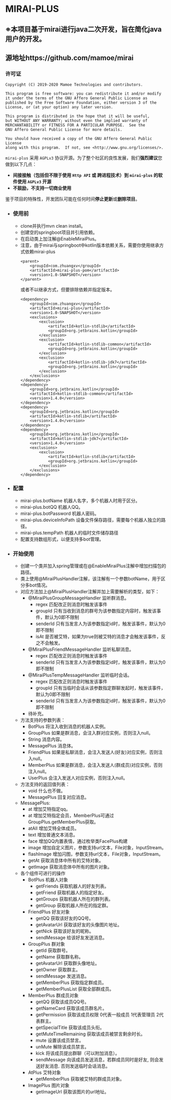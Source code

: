 # MIRAI-PLUS
## ※本项目基于mirai进行java二次开发，旨在简化java用户的开发。
## 源地址https://github.com/mamoe/mirai
### 许可证

    Copyright (C) 2019-2020 Mamoe Technologies and contributors.

    This program is free software: you can redistribute it and/or modify
    it under the terms of the GNU Affero General Public License as
    published by the Free Software Foundation, either version 3 of the
    License, or (at your option) any later version.

    This program is distributed in the hope that it will be useful,
    but WITHOUT ANY WARRANTY; without even the implied warranty of
    MERCHANTABILITY or FITNESS FOR A PARTICULAR PURPOSE.  See the
    GNU Affero General Public License for more details.

    You should have received a copy of the GNU Affero General Public License
    along with this program.  If not, see <http://www.gnu.org/licenses/>.

`mirai-plus` 采用 `AGPLv3` 协议开源。为了整个社区的良性发展，我们**强烈建议**您做到以下几点：

- **间接接触（包括但不限于使用 `Http API` 或 跨进程技术）到 `mirai-plus` 的软件使用 `AGPLv3` 开源**
- **不鼓励，不支持一切商业使用**

鉴于项目的特殊性，开发团队可能在任何时间**停止更新**或**删除项目**。
* ### 使用前
    * clone并执行mvn clean install。
    * 创建空的springboot项目并引用依赖。
    * 在启动类上加注解@EnableMiraiPlus。
    * 注意，由于mirai与springboot中kotlin版本依赖关系，需要你使用继承方式依赖mirai-plus
        ```
        <parent>
            <groupId>com.zhuangxv</groupId>
            <artifactId>mirai-plus-pom</artifactId>
            <version>1.0-SNAPSHOT</version>
        </parent>
        ```
        或者不以继承方式，但要排除依赖并指定版本。
        ```
        <dependency>
            <groupId>com.zhuangxv</groupId>
            <artifactId>mirai-plus</artifactId>
            <version>1.0-SNAPSHOT</version>
            <exclusions>
                <exclusion>
                    <artifactId>kotlin-stdlib</artifactId>
                    <groupId>org.jetbrains.kotlin</groupId>
                </exclusion>
                <exclusion>
                    <artifactId>kotlin-stdlib-common</artifactId>
                    <groupId>org.jetbrains.kotlin</groupId>
                </exclusion>
                <exclusion>
                    <artifactId>kotlin-stdlib-jdk7</artifactId>
                    <groupId>org.jetbrains.kotlin</groupId>
                </exclusion>
            </exclusions>
        </dependency>
        <dependency>
            <groupId>org.jetbrains.kotlin</groupId>
            <artifactId>kotlin-stdlib-common</artifactId>
            <version>1.4.0</version>
        </dependency>
        <dependency>
            <groupId>org.jetbrains.kotlin</groupId>
            <artifactId>kotlin-stdlib</artifactId>
            <version>1.4.0</version>
        </dependency>
        <dependency>
            <groupId>org.jetbrains.kotlin</groupId>
            <artifactId>kotlin-stdlib-jdk7</artifactId>
            <version>1.4.0</version>
            <exclusions>
                <exclusion>
                    <artifactId>kotlin-stdlib</artifactId>
                    <groupId>org.jetbrains.kotlin</groupId>
                </exclusion>
            </exclusions>
        </dependency>
        ```
* ### 配置
    * mirai-plus.botName 机器人名字，多个机器人时用于区分。
    * mirai-plus.botQQ 机器人QQ。
    * mirai-plus.botPassword 机器人密码。
    * mirai-plus.deviceInfoPath 设备文件保存路径，需要每个机器人独立的路径。
    * mirai-plus.tempPath 机器人的临时文件储存路径
    * 配置支持数组形式，以便支持多bot管理。
* ### 开始使用
    * 创建一个类并加入spring管理或在@EnableMiraiPlus注解中增加扫描包的路径。
    * 类上使用@MiraiPlusHandler注解，该注解有一个参数botName，用于区分多bot情况。
    * 对应方法加上@MiraiPlusHandler注解并加上需要解析的类型，如下：
        * @MiraiPlusGroupMessageHandler 监听群消息。
            * regex 匹配改正则消息时触发该事件
            * groupId 只有当收到消息的群号为该参数指定内容时，触发该事件，默认为0即不限制
            * senderId 只有当发言人为该参数指定id时，触发该事件，默认为0即不限制
            * isAt 是否被艾特，如果为true则被艾特的消息才会触发该事件，反之不会触发。
        * @MiraiPlusFriendMessageHandler 监听私聊消息。
            * regex 匹配改正则消息时触发该事件
            * senderId 只有当发言人为该参数指定id时，触发该事件，默认为0即不限制
        * @MiraiPlusTempMessageHandler 监听临时会话。
            * regex 匹配改正则消息时触发该事件
            * groupId 只有当临时会话从该参数指定群聊发起时，触发该事件，默认为0即不限制
            * senderId 只有当发言人为该参数指定id时，触发该事件，默认为0即不限制
        * 待补充。
    * 方法支持的参数列表：
        * BotPlus 将注入收到消息的机器人实例。
        * GroupPlus 如果是群消息，会注入群对应实例，否则注入null。
        * String 消息内容。
        * MessagePlus 消息体。
        * FriendPlus 如果是私聊消息，会注入发送人(好友)对应实例，否则注入null。
        * MemberPlus 如果是群消息，会注入发送人(群成员)对应实例，否则注入null。
        * UserPlus 会注入发送人对应实例，否则注入null。
    * 方法支持的返回值列表：
        * void 什么也不做。
        * MessagePlus 回复对应消息。
    * MessagePlus:
        * at 增加艾特指定qq。
        * at 增加艾特指定会员，MemberPlus可通过GroupPlus.getMemberPlus获取。
        * atAll 增加艾特全体成员。
        * text 增加普通文本消息。
        * face 增加QQ内置表情，通过枚举类FacePlus构建
        * image 增加自定义图片，参数支持url文本，File对象，InputStream。
        * flashImage 增加闪图，参数支持url文本，File对象，InputStream。
        * getAt 获取消息体中所有的艾特对象。
        * getImage 获取消息体中所有的图片对象。
    * 各个组件可进行的操作
        * BotPlus 机器人对象
            * getFriends 获取机器人的好友列表。
            * getFriend 获取机器人的指定好友。
            * getGroups 获取机器人所在的群列表。
            * getGroup 获取机器人所在的指定群。
        * FriendPlus 好友对象
            * getQQ 获取该好友的QQ号。
            * getAvatarUrl 获取该好友的头像图片地址。
            * getNick 获取该好友的昵称。
            * sendMessage 给该好友发送消息。
        * GroupPlus 群对象
            * getId 获取群号。
            * getName 获取群名称。
            * getAvatarUrl 获取群头像地址。
            * getOwner 获取群主。
            * sendMessage 发送消息。
            * getMemberPlus 获取指定群成员。
            * getMemberPlusList 获取全部群成员。
        * MemberPlus 群成员对象
            * getQQ 获取该成员QQ号。
            * getNameCard 获取该成员群名片。
            * getPermission 获取该成员权限 0代表一般成员 1代表管理员 2代表群主。
            * getSpecialTitle 获取该成员头衔。
            * getMuteTimeRemaining 获取该成员被禁言剩余时长。
            * mute 设置该成员禁言。
            * unMute 解除该成员禁言。
            * kick 将该成员提出群聊（可以附加消息）。
            * sendMessage 向该成员发送消息，若群成员同时是好友, 则会发送好友消息. 否则发送临时会话消息。
        * AtPlus 艾特对象
            * getMemberPlus 获取被艾特的群成员对象。
        * ImagePlus 图片对象
            * getImageUrl 获取该图片的url地址。